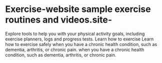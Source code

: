 # Exercise-website sample exercise routines and videos.site-
Explore tools to help you with your physical activity goals, including 
exercise planners, logs and progress tests.
Learn how to exercise Learn how to exercise 
safely when you have a chronic health condition, such 
as dementia, arthritis, or chronic pain. when
 you have a chronic health condition,
 such as dementia, arthritis, or chronic pain. 
